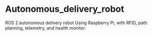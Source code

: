 # Autonomous_delivery_robot
ROS 2 autonomous delivery robot Using Raspberry Pi, with RFID, path planning, telemetry, and health monitor.
